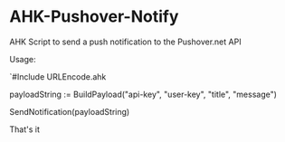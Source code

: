 # AHK-Pushover-Notify
AHK Script to send a push notification to the Pushover.net API

Usage:

`#Include URLEncode.ahk

payloadString := BuildPayload("api-key", "user-key", "title", "message")

SendNotification(payloadString)

That's it
